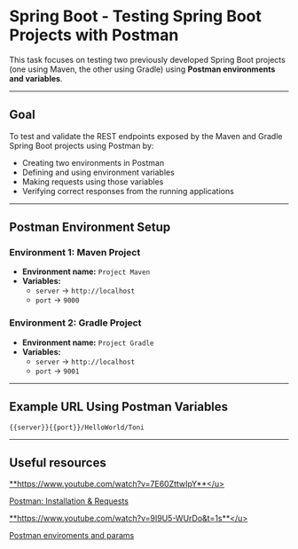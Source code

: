 # Spring Boot - Testing Spring Boot Projects with Postman

This task focuses on testing two previously developed Spring Boot projects (one using Maven, the other using Gradle) using **Postman environments and variables**.

---

## Goal

To test and validate the REST endpoints exposed by the Maven and Gradle Spring Boot projects using Postman by:

- Creating two environments in Postman
- Defining and using environment variables
- Making requests using those variables
- Verifying correct responses from the running applications

---

## Postman Environment Setup

### Environment 1: Maven Project

- **Environment name:** `Project Maven`
- **Variables:**
  - `server` → `http://localhost`
  - `port` → `9000`

### Environment 2: Gradle Project

- **Environment name:** `Project Gradle`
- **Variables:**
  - `server` → `http://localhost`
  - `port` → `9001`

---

## Example URL Using Postman Variables

```plaintext
{{server}}{{port}}/HelloWorld/Toni
```

---

## Useful resources

<u>**https://www.youtube.com/watch?v=7E60ZttwIpY**</u>

Postman: Installation & Requests


<u>**https://www.youtube.com/watch?v=9I9U5-WUrDo&t=1s**</u>

Postman enviroments and params



